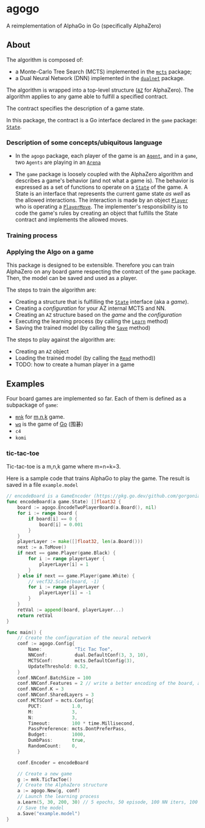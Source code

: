 # agogo

A reimplementation of AlphaGo in Go (specifically AlphaZero)

## About

The algorithm is composed of:

- a Monte-Carlo Tree Search (MCTS) implemented in the [`mcts`](https://pkg.go.dev/github.com/gorgonia/agogo/mcts) package;
- a Dual Neural Network (DNN) implemented in the [`dualnet`](https://pkg.go.dev/github.com/gorgonia/agogo/dualnet) package.

The algorithm is wrapped into a top-level structure ([`AZ`](https://pkg.go.dev/github.com/gorgonia/agogo#AZ) for AlphaZero). The algorithm applies to any game able to fulfill a specified contract.

The contract specifies the description of a game state.

In this package, the contract is a Go interface declared in the `game` package: [`State`](https://pkg.go.dev/github.com/gorgonia/agogo/game#State).

### Description of some concepts/ubiquitous language

- In the `agogo` package, each player of the game is an [`Agent`](https://pkg.go.dev/github.com/gorgonia/agogo#Agent), and in a `game`, two `Agents` are playing in an [`Arena`](https://pkg.go.dev/github.com/gorgonia/agogo@v0.1.0#Arena)

- The `game` package is loosely coupled with the AlphaZero algorithm and describes a game's behavior (and not what a game is). The behavior is expressed as a set of functions to operate on a [`State`](https://pkg.go.dev/github.com/gorgonia/agogo/game#State) of the game. A State is an interface that represents the current game state *as well* as the allowed interactions. The interaction is made by an object [`Player`](https://pkg.go.dev/github.com/gorgonia/agogo/game#Player) who is operating a [`PlayerMove`](https://pkg.go.dev/github.com/gorgonia/agogo/game#PlayerMove). The implementer's responsibility is to code the game's rules by creating an object that fulfills the State contract and implements the allowed moves.

### Training process

### Applying the Algo on a game

This package is designed to be extensible. Therefore you can train AlphaZero on any board game respecting the contract of the `game` package.
Then, the model can be saved and used as a player.

The steps to train the algorithm are:

- Creating a structure that is fulfilling the [`State`](https://pkg.go.dev/github.com/gorgonia/agogo/game#State) interface (aka a _game_).
- Creating a _configuration_ for your AZ internal MCTS and NN.
- Creating an `AZ` structure based on the _game_ and  the _configuration_
- Executing the learning process (by calling the [`Learn`](https://pkg.go.dev/github.com/gorgonia/agogo#AZ.Learn) method)
- Saving the trained model (by calling the [`Save`](https://pkg.go.dev/github.com/gorgonia/agogo#AZ.Save) method)

The steps to play against the algorithm are:

- Creating an `AZ` object
- Loading the trained model (by calling the [`Read`](https://pkg.go.dev/github.com/gorgonia/agogo#AZ.Read) method))
- TODO: how to create a human player in a game

## Examples

Four board games are implemented so far. Each of them is defined as a subpackage of `game`:

- [`mnk`](https://pkg.go.dev/github.com/gorgonia/agogo/game/mnk) for [m,n,k](https://en.wikipedia.org/wiki/M,n,k-game) game.
- [`wq`](https://pkg.go.dev/github.com/gorgonia/agogo/game/mnk) is the game of [Go](https://en.wikipedia.org/wiki/Go_(game)) (围碁)
- `c4`
- `komi`

### tic-tac-toe

Tic-tac-toe is a m,n,k game where m=n=k=3.

Here is a sample code that trains AlphaGo to play the game. The result is saved in a file `example.model`

```go
// encodeBoard is a GameEncoder (https://pkg.go.dev/github.com/gorgonia/agogo#GameEncoder) for the tic-tac-toe
func encodeBoard(a game.State) []float32 {
	board := agogo.EncodeTwoPlayerBoard(a.Board(), nil)
	for i := range board {
		if board[i] == 0 {
			board[i] = 0.001
		}
	}
	playerLayer := make([]float32, len(a.Board()))
	next := a.ToMove()
	if next == game.Player(game.Black) {
		for i := range playerLayer {
			playerLayer[i] = 1
		}
	} else if next == game.Player(game.White) {
		// vecf32.Scale(board, -1)
		for i := range playerLayer {
			playerLayer[i] = -1
		}
	}
	retVal := append(board, playerLayer...)
	return retVal
}

func main() {
    // Create the configuration of the neural network
	conf := agogo.Config{
		Name:            "Tic Tac Toe",
		NNConf:          dual.DefaultConf(3, 3, 10),
		MCTSConf:        mcts.DefaultConfig(3),
		UpdateThreshold: 0.52,
	}
	conf.NNConf.BatchSize = 100
	conf.NNConf.Features = 2 // write a better encoding of the board, and increase features (and that allows you to increase K as well)
	conf.NNConf.K = 3
	conf.NNConf.SharedLayers = 3
	conf.MCTSConf = mcts.Config{
		PUCT:           1.0,
		M:              3,
		N:              3,
		Timeout:        100 * time.Millisecond,
		PassPreference: mcts.DontPreferPass,
		Budget:         1000,
		DumbPass:       true,
		RandomCount:    0,
	}

	conf.Encoder = encodeBoard

    // Create a new game
    g := mnk.TicTacToe()
    // Create the AlphaZero structure 
    a := agogo.New(g, conf)
    // Launch the learning process
    a.Learn(5, 30, 200, 30) // 5 epochs, 50 episode, 100 NN iters, 100 games.
    // Save the model
	a.Save("example.model")
}
```
